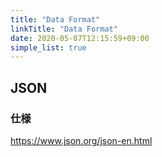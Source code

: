 ```yaml
---
title: "Data Format"
linkTitle: "Data Format"
date: 2020-05-07T12:15:59+09:00
simple_list: true
---
```


## JSON
### 仕様

https://www.json.org/json-en.html
